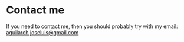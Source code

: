 # Contact me 
If you need to contact me, then you should probably try with my email: aguilarch.joseluis@gmail.com

